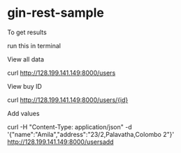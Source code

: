 # gin-rest-sample
To get results 

run this in terminal

View all data

curl http://128.199.141.149:8000/users 
 
View buy ID

  curl http://128.199.141.149:8000/users/{id}
  
Add values

  curl -H "Content-Type: application/json" -d '{"name":"Amila","address":"23/2,Palavatha,Colombo 2"}' http://128.199.141.149:8000/usersadd
